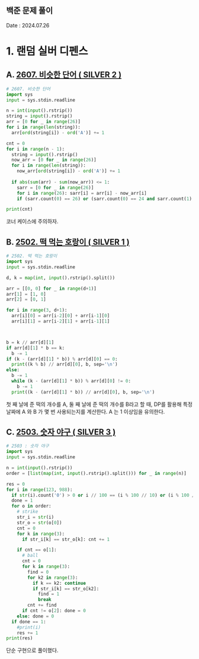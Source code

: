 ## 백준 문제 풀이
Date : 2024.07.26

# 1. 랜덤 실버 디펜스
## A. [2607. 비슷한 단어 ( SILVER 2 )](https://www.acmicpc.net/problem/2607)
```py
# 2607. 비슷한 단어
import sys
input = sys.stdin.readline

n = int(input().rstrip())
string = input().rstrip()
arr = [0 for _ in range(26)]
for i in range(len(string)):
  arr[ord(string[i]) - ord('A')] += 1

cnt = 0
for i in range(n - 1): 
  string = input().rstrip()
  now_arr = [0 for _ in range(26)]
  for i in range(len(string)):
    now_arr[ord(string[i]) - ord('A')] += 1
    
  if abs(sum(arr) - sum(now_arr)) <= 1: 
    sarr = [0 for _ in range(26)]
    for i in range(26): sarr[i] = arr[i] - now_arr[i]
    if (sarr.count(0) == 26) or (sarr.count(0) == 24 and sarr.count(1) == 1 and sarr.count(-1) == 1) or (sarr.count(0) == 25 and sarr.count(1) == 1) or (sarr.count(0) == 25 and sarr.count(-1) == 1): cnt += 1

print(cnt)
```
코너 케이스에 주의하자.

## B. [2502. 떡 먹는 호랑이 ( SILVER 1 )](https://www.acmicpc.net/problem/2502)
```py
# 2502. 떡 먹는 호랑이
import sys
input = sys.stdin.readline

d, k = map(int, input().rstrip().split())

arr = [[0, 0] for _ in range(d+1)]
arr[1] = [1, 0]
arr[2] = [0, 1]

for i in range(3, d+1):
  arr[i][0] = arr[i-2][0] + arr[i-1][0]
  arr[i][1] = arr[i-2][1] + arr[i-1][1]



b = k // arr[d][1]
if arr[d][1] * b == k:
  b -= 1
if (k - (arr[d][1] * b)) % arr[d][0] == 0:
  print((k % b) // arr[d][0], b, sep='\n')
else:
  b -= 1
  while (k - (arr[d][1] * b)) % arr[d][0] != 0:
    b -= 1
  print((k - (arr[d][1] * b)) // arr[d][0], b, sep='\n')
```

첫 째 날에 준 떡의 개수를 A, 둘 째 날에 준 떡의 개수를 B라고 할 때, DP를 활용해 특정 날짜에 A 와 B 가 몇 번 사용되는지를 계산한다. A 는 1 이상임을 유의한다.

## C. [2503. 숫자 야구 ( SILVER 3 )](https://www.acmicpc.net/problem/2503)
```py
# 2503 : 숫자 야구
import sys
input = sys.stdin.readline

n = int(input().rstrip())
order = [list(map(int, input().rstrip().split())) for _ in range(n)]

res = 0
for i in range(123, 988):
  if str(i).count('0') > 0 or i // 100 == (i % 100 // 10) or (i % 100 // 10) == i % 10 or i // 100 == i % 10: continue
  done = 1
  for o in order:
    # strike
    str_i = str(i)
    str_o = str(o[0])
    cnt = 0
    for k in range(3):
      if str_i[k] == str_o[k]: cnt += 1

    if cnt == o[1]:
      # ball
      cnt = 0
      for k in range(3):
        find = 0
        for k2 in range(3):
          if k == k2: continue
          if str_i[k] == str_o[k2]: 
            find = 1
            break
        cnt += find
      if cnt != o[2]: done = 0
    else: done = 0
  if done == 1:
    #print(i)
    res += 1
print(res)
```

단순 구현으로 풀이했다.
